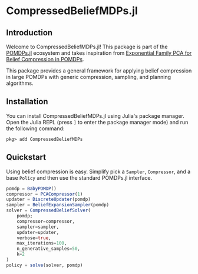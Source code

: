 # CompressedBeliefMDPs.jl

## Introduction

Welcome to CompressedBeliefMDPs.jl! This package is part of the [POMDPs.jl](https://juliapomdp.github.io/POMDPs.jl/latest/) ecosystem and takes inspiration from [Exponential Family PCA for Belief Compression in POMDPs](https://papers.nips.cc/paper_files/paper/2002/hash/a11f9e533f28593768ebf87075ab34f2-Abstract.html). 

This package provides a general framework for applying belief compression in large POMDPs with generic compression, sampling, and planning algorithms.

## Installation

You can install CompressedBeliefMDPs.jl using Julia's package manager. Open the Julia REPL (press `]` to enter the package manager mode) and run the following command:

```julia-repl
pkg> add CompressedBeliefMDPs
```

## Quickstart

Using belief compression is easy. Simplify pick a `Sampler`, `Compressor`, and a base `Policy` and then use the standard POMDPs.jl interface.

```julia
pomdp = BabyPOMDP()
compressor = PCACompressor(1)
updater = DiscreteUpdater(pomdp)
sampler = BeliefExpansionSampler(pomdp)
solver = CompressedBeliefSolver(
    pomdp;
    compressor=compressor,
    sampler=sampler,
    updater=updater,
    verbose=true, 
    max_iterations=100, 
    n_generative_samples=50, 
    k=2
)
policy = solve(solver, pomdp)
```

